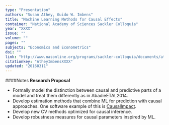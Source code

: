 ```yaml
---
type: "Presentation"
authors: "Susan Athey, Guido W. Imbens"
title: "Machine Learning Methods for Causal Effects"
container: "National Academy of Sciences Sackler Colloquia"
year: "XXXX"
issue: ""
volume: ""
pages: ""
subjects: "Economics and Econometrics"
doi: ""
link: "http://www.nasonline.org/programs/sackler-colloquia/documents/athey.pdf"
citationkey: "AtheyImbensXXXX"
updated: "20160311"
---
```


####Notes
**Research Proposal**

* Formally model the distinction between causal and predictive parts of a model and treat them differently as in AbadieETAL2014.
* Develop estimation methods that combine ML for prediction with causal approaches. One software example of this is [CausalImpact](https://google.github.io/CausalImpact/).
* Develop new CV methods optimized for causal inference.
* Develop robustness measures for causal parameters inspired by ML.
